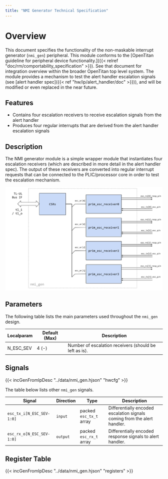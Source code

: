 ```yaml
---
title: "NMI Generator Technical Specification"
---
```


# Overview

This document specifies the functionality of the non-maskable interrupt generator (`nmi_gen`) peripheral.
This module conforms to the [OpenTitan guideline for peripheral device functionality.]({{< relref "doc/rm/comportability_specification" >}}).
See that document for integration overview within the broader OpenTitan top level system.
The module provides a mechanism to test the alert handler escalation signals (see [alert handler spec]({{< ref "hw/ip/alert_handler/doc" >}})), and will be modified or even replaced in the near future.


## Features

- Contains four escalation receivers to receive escalation signals from the alert handler
- Produces four regular interrupts that are derived from the alert handler escalation signals

## Description

The NMI generator module is a simple wrapper module that instantiates four escalation receivers (which are described in more detail in the alert handler spec).
The output of these receivers are converted into regular interrupt requests that can be connected to the PLIC/processor core in order to test the escalation mechanism.

![NMI Generator Block Diagram](nmi_gen_blockdiag.svg)

## Parameters

The following table lists the main parameters used throughout the `nmi_gen` design.

Localparam     | Default (Max)         | Description
---------------|-----------------------|---------------
N_ESC_SEV      | 4 (-)                 | Number of escalation receivers (should be left as is).

## Signals

{{< incGenFromIpDesc "../data/nmi_gen.hjson" "hwcfg" >}}

The table below lists other `nmi_gen` signals.

Signal                               | Direction        | Type                    | Description
-------------------------------------|------------------|-------------------------|---------------
`esc_tx_i[N_ESC_SEV-1:0]`            | `input`          | packed `esc_tx_t` array | Differentially encoded escalation signals coming from the alert handler.
`esc_rx_o[N_ESC_SEV-1:0]`            | `output`         | packed `esc_rx_t` array | Differentially encoded response signals to alert handler.


## Register Table

{{< incGenFromIpDesc "../data/nmi_gen.hjson" "registers" >}}
